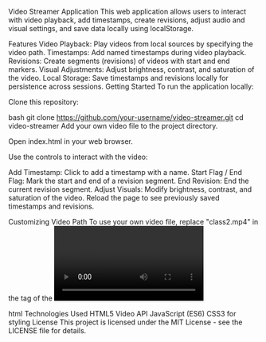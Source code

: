 Video Streamer Application
This web application allows users to interact with video playback, add timestamps, create revisions, adjust audio and visual settings, and save data locally using localStorage.

Features
Video Playback: Play videos from local sources by specifying the video path.
Timestamps: Add named timestamps during video playback.
Revisions: Create segments (revisions) of videos with start and end markers.
Visual Adjustments: Adjust brightness, contrast, and saturation of the video.
Local Storage: Save timestamps and revisions locally for persistence across sessions.
Getting Started
To run the application locally:

Clone this repository:

bash
git clone https://github.com/your-username/video-streamer.git
cd video-streamer
Add your own video file to the project directory.

Open index.html in your web browser.

Use the controls to interact with the video:

Add Timestamp: Click to add a timestamp with a name.
Start Flag / End Flag: Mark the start and end of a revision segment.
End Revision: End the current revision segment.
Adjust Visuals: Modify brightness, contrast, and saturation of the video.
Reload the page to see previously saved timestamps and revisions.

Customizing Video Path
To use your own video file, replace "class2.mp4" in the <source> tag of the <video> element in index.html with your video file name and path.

html
<source src="your-video-file.mp4" type="video/mp4">
Technologies Used
HTML5 Video API
JavaScript (ES6)
CSS3 for styling
License
This project is licensed under the MIT License - see the LICENSE file for details.

